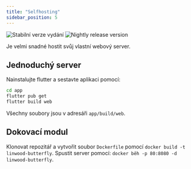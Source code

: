 ```yaml
---
title: "Selfhosting"
sidebar_position: 5
---
```


![Stabilní verze vydání](https://img.shields.io/badge/dynamic/yaml?color=c4840d&label=Stable&query=%24.version&url=https%3A%2F%2Fraw.githubusercontent.com%2FLinwoodCloud%2Fbutterfly%2Fstable%2Fapp%2Fpubspec.yaml&style=for-the-badge) ![Nightly release version](https://img.shields.io/badge/dynamic/yaml?color=f7d28c&label=Nightly&query=%24.version&url=https%3A%2F%2Fraw.githubusercontent.com%2FLinwoodCloud%2Fbutterfly%2Fnightly%2Fapp%2Fpubspec.yaml&style=for-the-badge)

Je velmi snadné hostit svůj vlastní webový server.

## Jednoduchý server

Nainstalujte flutter a sestavte aplikaci pomocí:

```bash
cd app
flutter pub get
flutter build web
```

Všechny soubory jsou v adresáři `app/build/web`.

## Dokovací modul

Klonovat repozitář a vytvořit soubor `Dockerfile` pomocí `docker build -t linwood-butterfly`. Spustit server pomocí: `docker běh -p 80:8080 -d linwood-butterfly`.

